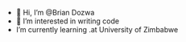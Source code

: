 - 👋 Hi, I’m @Brian Dozwa
- 👀 I’m interested in writing code
-  I’m currently learning .at University of Zimbabwe


<!---
briandozwa0607/briandozwa0607 is a ✨ special ✨ repository because its `README.md` (this file) appears on your GitHub profile.
You can click the Preview link to take a look at your changes.
--->
